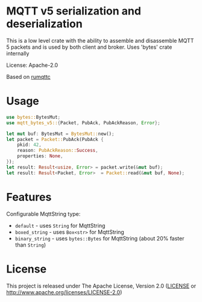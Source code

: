 
# MQTT v5 serialization and deserialization

This is a low level crate with the ability to assemble and disassemble MQTT 5 packets and is used by both client and broker. Uses 'bytes' crate internally

License: Apache-2.0

Based on [rumqttc](https://github.com/bytebeamio/rumqtt)

# Usage

```rust
use bytes::BytesMut;
use mqtt_bytes_v5::{Packet, PubAck, PubAckReason, Error};

let mut buf: BytesMut = BytesMut::new();
let packet = Packet::PubAck(PubAck {
    pkid: 42,
    reason: PubAckReason::Success,
    properties: None,
});
let result: Result<usize, Error> = packet.write(&mut buf);
let result: Result<Packet, Error>  = Packet::read(&mut buf, None);
```

# Features

Configurable MqttString type:

- `default` - uses `String` for MqttString
- `boxed_string` - uses `Box<str>` for MqttString
- `binary_string` - uses `bytes::Bytes` for MqttString (about 20% faster than `String`)

# License

This project is released under The Apache License, Version 2.0 ([LICENSE](./LICENSE) or http://www.apache.org/licenses/LICENSE-2.0)
